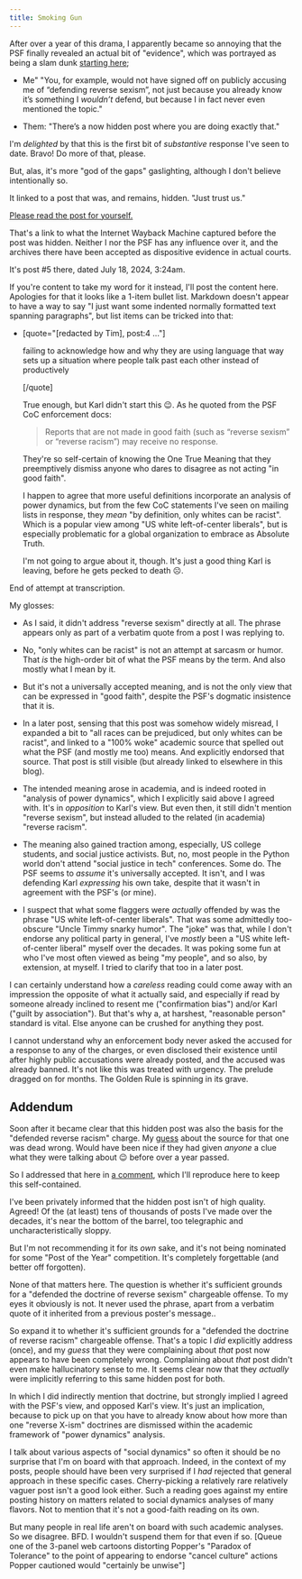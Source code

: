 ```yaml
---
title: Smoking Gun
---
```


After over a year of this  drama, I apparently became so annoying that the PSF finally revealed an actual bit of "evidence", which was portrayed as being a slam dunk [starting here](https://discuss.python.org/t/suspension-of-franz-kiraly/103776/95);

- Me" "You, for example, would not have signed off on publicly accusing me of “defending reverse sexism”, not just because you already know it’s something I _wouldn’t_ defend, but because I in fact never even mentioned the topic."

- Them: "There’s a now hidden post where you are doing exactly that."

I'm _delighted_ by that this is the first bit of _substantive_ response I've seen to date. Bravo! Do more of that, please.

But, alas, it's more "god of the gaps" gaslighting, although I don't believe intentionally so.

It linked to a post that was, and remains, hidden. "Just trust us."

[Please read the post for yourself.](https://web.archive.org/web/20240718111426/https://discuss.python.org/t/im-leaving-too/58408)

That's a link to what the Internet Wayback Machine captured before the post was hidden. Neither I nor the PSF has any influence over it, and the archives there have been accepted as dispositive evidence in actual courts.

It's post #5 there, dated July 18, 2024, 3:24am.

If you're content to take my word for it instead, I'll post the content here. Apologies for that it looks like a 1-item bullet list.  Markdown doesn't appear to have a way to say "I just want some indented normally formatted text spanning paragraphs", but list items can be tricked into that:

-  [quote="[redacted by Tim], post:4 ..."]

   failing to acknowledge how and why they are using language that way sets up a situation where people talk past each other instead of productively
   
   [/quote]

   True enough, but Karl didn't start this :wink:. As he quoted from the PSF CoC enforcement docs:

   > Reports that are not made in good faith (such as “reverse sexism” or “reverse racism”) may receive no response.

   They're so self-certain of knowing the One True Meaning that they preemptively dismiss anyone who dares to disagree as not acting "in good faith".

   I happen to agree that more useful definitions incorporate an analysis of power dynamics, but from the few CoC statements I've seen on mailing lists in response, they _mean_ "by definition, only whites can be racist". Which is a popular view among "US white left-of-center liberals", but is especially problematic for a global organization to embrace as Absolute Truth.

   I'm not going to argue about it, though. It's just a good thing Karl is leaving, before he gets pecked to death :frowning_face:.

End of attempt at transcription.

My glosses:

- As I said, it didn't address "reverse sexism" directly at all. The phrase appears only as part of a verbatim quote from a post I was replying to.

- No, "only whites can be racist" is not an attempt at sarcasm or humor. That _is_ the high-order bit of what the PSF means by the term. And also mostly what I mean by it.

- But it's not a universally accepted meaning, and is not the only view that can be expressed in "good faith", despite the PSF's dogmatic insistence that it is.

- In a later post, sensing that this post was somehow widely misread, I expanded a bit to "all races can be prejudiced, but only whites can be racist", and linked to a "100% woke" academic source that spelled out what the PSF (and mostly me too) means. And explicitly endorsed that source. That post is still visible (but already linked to elsewhere in this blog).

- The intended meaning arose in academia, and is indeed rooted in "analysis of power dynamics", which I explicitly said above I agreed with. It's in _opposition_ to Karl's view. But even then, it still didn't mention "reverse sexism", but instead alluded to the related (in academia) "reverse racism".

- The meaning also gained traction among, especially, US college students, and social justice activists. But, no, most people in the Python world don't attend "social justice in tech" conferences. Some do. The PSF seems to _assume_ it's universally accepted. It isn't, and I was defending Karl _expressing_ his own take, despite that it wasn't in agreement with the PSF's (or mine).

- I suspect that what some flaggers were _actually_ offended by was the phrase "US white left-of-center liberals". That was some admittedly too-obscure "Uncle Timmy snarky humor". The "joke" was that, while I don't endorse any political party in general, I've _mostly_ been a "US white left-of-center liberal" myself over the decades. It was poking some fun at who I've most often viewed as being "my people", and so also, by extension, at myself. I tried to clarify that too in a later post.

I can certainly understand how a _careless_ reading could come away with an impression the opposite of what it actually said, and especially if read by someone already inclined to resent me ("confirmation bias") and/or Karl ("guilt by association"). But that's why a, at harshest, "reasonable person" standard is vital. Else anyone can be crushed for anything they post.

I cannot understand why an enforcement body never asked the accused for a response to any of the charges, or even disclosed their existence until after highly public accusations were already posted, and the accused was already banned. It's not like this was treated with urgency. The prelude dragged on for months. The Golden Rule is spinning in its grave.

## Addendum

Soon after it became clear that this hidden post was also the basis for the "defended reverse racism" charge. My [guess](silly) about the source for that one was dead wrong. Would have been nice if they had given _anyone_ a clue what they were talking about :wink: before over a year passed.

So I addressed that here in [a comment](https://discuss.python.org/t/shedding-light-on-a-three-month-suspension/66337/260), which I'll reproduce here to keep this self-contained.

I've been privately informed that the hidden post isn't of high quality. Agreed! Of the (at least) tens of thousands of posts I've made over the decades, it's near the bottom of the barrel, too telegraphic and uncharacteristically sloppy.

But I'm not recommending it for its _own_ sake, and it's not being nominated for some "Post of the Year" competition. It's completely forgettable (and better off forgotten).

None of that matters here. The question is whether it's sufficient grounds for a "defended the doctrine of reverse sexism" chargeable offense. To my eyes it obviously is not. It never used the phrase, apart from a verbatim quote of it inherited from a previous poster's message..

So expand it to whether it's sufficient grounds for a "defended the doctrine of reverse racism" chargeable offense. That's a topic I _did_ explicitly address (once), and my _guess_ that they were complaining about _that_ post now appears to have been completely wrong. Complaining about _that_ post didn't even make hallucinatory sense to me. It seems clear now that they _actually_ were implicitly referring to this same hidden post for both.

In which I did indirectly mention that doctrine, but strongly implied I agreed with the PSF's view, and opposed Karl's view. It's just an implication, because to pick up on that you have to already know about how more than one "reverse X-ism" doctrines are dismissed within the academic framework of "power dynamics" analysis.

I talk about various aspects of "social dynamics" so often it should be no surprise that I'm on board with that approach. Indeed, in the context of my posts, people should have been very surprised if I _had_ rejected that general approach in these specific cases. Cherry-picking a relatively rare relatively vaguer post isn't a good look either. Such a reading goes against my entire posting history on matters related to social dynamics analyses of many flavors. Not to mention that it's not a good-faith reading on its own.

But many people in real life aren't on board with such academic analyses. So we disagree. BFD. I wouldn't suspend them for that even if so. \[Queue one of the 3-panel web cartoons distorting Popper's "Paradox of Tolerance" to the point of appearing to endorse "cancel culture" actions Popper cautioned would "certainly be unwise"\]
